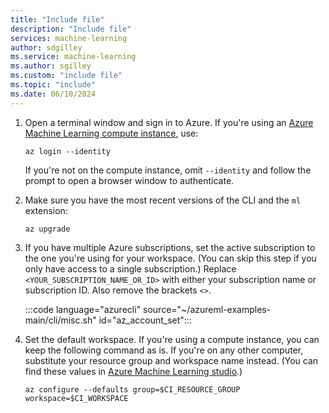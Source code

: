 ```yaml
---
title: "Include file"
description: "Include file"
services: machine-learning
author: sdgilley
ms.service: machine-learning
ms.author: sgilley
ms.custom: "include file"
ms.topic: "include"
ms.date: 06/10/2024
---
```


1. Open a terminal window and sign in to Azure. If you're using an [Azure Machine Learning compute instance](quickstart-create-resources.md#create-a-compute-instance), use:

    ```azurecli
    az login --identity
    ```

    If you're not on the compute instance, omit `--identity` and follow the prompt to open a browser window to authenticate.

1. Make sure you have the most recent versions of the CLI and the `ml` extension:

    ```azurecli
    az upgrade
    ```

1. If you have multiple Azure subscriptions, set the active subscription to the one you're using for your workspace. (You can skip this step if you only have access to a single subscription.)  Replace `<YOUR_SUBSCRIPTION_NAME_OR_ID>` with either your subscription name or subscription ID. Also remove the brackets `<>`.

    :::code language="azurecli" source="~/azureml-examples-main/cli/misc.sh" id="az_account_set":::


1. Set the default workspace. If you're using a compute instance, you can keep the following command as is. If you're on any other computer, substitute your resource group and workspace name instead. (You can find these values in [Azure Machine Learning studio](../how-to-r-train-model.md#submit-the-job).)

    ```azurecli
    az configure --defaults group=$CI_RESOURCE_GROUP workspace=$CI_WORKSPACE
    ```
